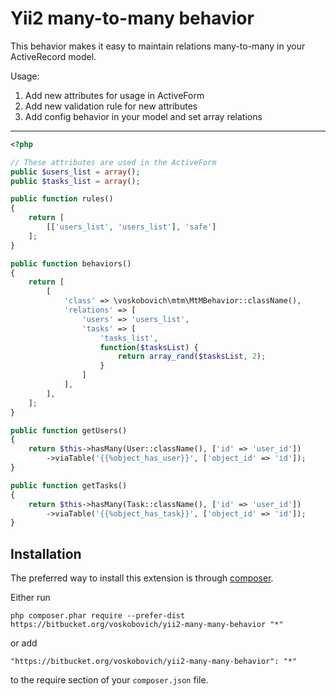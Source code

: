 Yii2 many-to-many behavior
===================
This behavior makes it easy to maintain relations many-to-many in your ActiveRecord model.

Usage:  
1. Add new attributes for usage in ActiveForm  
2. Add new validation rule for new attributes  
3. Add config behavior in your model and set array relations
------------
```php
<?php

// These attributes are used in the ActiveForm
public $users_list = array();
public $tasks_list = array();

public function rules()
{
    return [
        [['users_list', 'users_list'], 'safe']
    ];
}

public function behaviors()
{
    return [
        [
            'class' => \voskobovich\mtm\MtMBehavior::className(),
            'relations' => [
                'users' => 'users_list',
                'tasks' => [
                    'tasks_list',
                    function($tasksList) {
                        return array_rand($tasksList, 2);
                    }
                ]
            ],
        ],
    ];
}

public function getUsers()
{
    return $this->hasMany(User::className(), ['id' => 'user_id'])
        ->viaTable('{{%object_has_user}}', ['object_id' => 'id']);
}

public function getTasks()
{
    return $this->hasMany(Task::className(), ['id' => 'user_id'])
        ->viaTable('{{%object_has_task}}', ['object_id' => 'id']);
}
```

Installation
------------

The preferred way to install this extension is through [composer](http://getcomposer.org/download/).

Either run

```
php composer.phar require --prefer-dist https://bitbucket.org/voskobovich/yii2-many-many-behavior "*"
```

or add

```
"https://bitbucket.org/voskobovich/yii2-many-many-behavior": "*"
```

to the require section of your `composer.json` file.